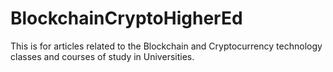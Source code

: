 # BlockchainCryptoHigherEd
This is for articles related to the Blockchain and Cryptocurrency technology classes and courses of study in Universities.
